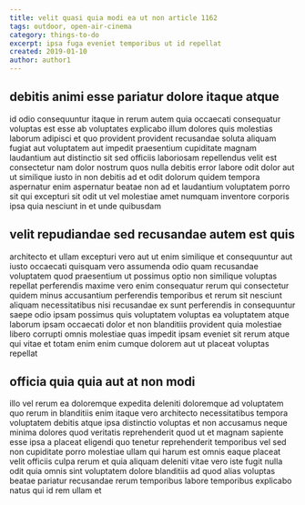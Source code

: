 ```yaml
---
title: velit quasi quia modi ea ut non article 1162
tags: outdoor, open-air-cinema
category: things-to-do
excerpt: ipsa fuga eveniet temporibus ut id repellat
created: 2019-01-10
author: author1
---
```


## debitis animi esse pariatur dolore itaque atque

id odio consequuntur itaque in rerum autem quia occaecati consequatur voluptas est esse ab voluptates explicabo illum dolores quis molestias laborum adipisci et quo provident provident recusandae soluta aliquam fugiat aut voluptatem aut impedit praesentium cupiditate magnam laudantium aut distinctio sit sed officiis laboriosam repellendus velit est consectetur nam dolor nostrum quos nulla debitis error labore odit dolor aut ut similique iusto in non debitis ad et odit dolorum quidem tempora aspernatur enim aspernatur beatae non ad et laudantium voluptatem porro sit qui excepturi sit odit ut vel molestiae amet numquam inventore corporis ipsa quia nesciunt in et unde quibusdam

## velit repudiandae sed recusandae autem est quis

architecto et ullam excepturi vero aut ut enim similique et consequuntur aut iusto occaecati quisquam vero assumenda odio quam recusandae voluptatem quod praesentium ut possimus optio non similique voluptas repellat perferendis maxime vero enim consequatur rerum qui consectetur quidem minus accusantium perferendis temporibus et rerum sit nesciunt aliquam necessitatibus nisi recusandae ex sunt perferendis in consequuntur saepe odio ipsam possimus quis voluptatem voluptas ea voluptatem atque laborum ipsam occaecati dolor et non blanditiis provident quia molestiae libero corrupti omnis molestiae quas impedit ipsam eveniet sit rerum atque qui vitae et totam enim enim cumque dolorem aut ut placeat voluptas repellat

## officia quia quia aut at non modi

illo vel rerum ea doloremque expedita deleniti doloremque ad voluptatem quo rerum in blanditiis enim itaque vero architecto necessitatibus tempora voluptatem debitis atque ipsa distinctio voluptas et non accusamus neque minima dolores quod veritatis reprehenderit quod ut et magnam sapiente esse ipsa a placeat eligendi quo tenetur reprehenderit temporibus vel sed non cupiditate porro molestiae ullam qui harum est omnis eaque placeat velit officiis culpa rerum et quia aliquam deleniti vitae vero iste fugit nulla odit quia omnis sint voluptatem dolore blanditiis ad quod alias voluptas beatae pariatur recusandae rerum temporibus labore temporibus explicabo natus qui id rem ullam et
